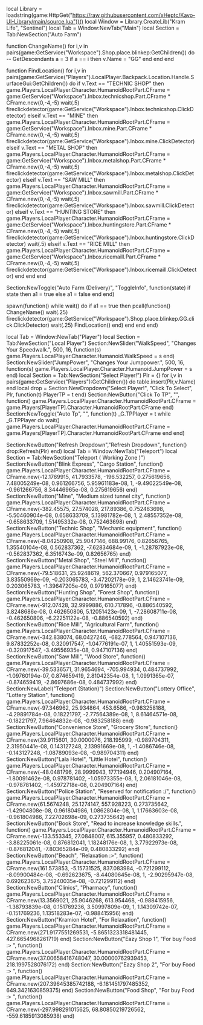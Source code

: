 local Library = loadstring(game:HttpGet("https://raw.githubusercontent.com/xHeptc/Kavo-UI-Library/main/source.lua"))()
local Window = Library.CreateLib("Kram Life", "Sentinel")
local Tab = Window:NewTab("Main")
local Section = Tab:NewSection("Auto Farm")

function ChangeName()
    for i,v in pairs(game:GetService("Workspace").Shop.place.blinkep:GetChildren()) do -- GetDescendants
a = 3
if a == i then
    v.Name = "GG"
    end
end
end

function FindLocation()
for i,v in pairs(game:GetService("Players").LocalPlayer.Backpack.Location.Handle.SurfaceGui:GetChildren()) do
    if v.Text == "TECHNIC SHOP" then
        game.Players.LocalPlayer.Character.HumanoidRootPart.CFrame = game:GetService("Workspace").Inbox.technicshop.Part.CFrame * CFrame.new(0,-4,-5)
        wait(.5)
        fireclickdetector(game:GetService("Workspace").Inbox.technicshop.ClickDetector)
    elseif v.Text == "MINE" then
        game.Players.LocalPlayer.Character.HumanoidRootPart.CFrame = game:GetService("Workspace").Inbox.mine.Part.CFrame * CFrame.new(0,-4,-5)
        wait(.5)
        fireclickdetector(game:GetService("Workspace").Inbox.mine.ClickDetector)
    elseif v.Text == "METAL SHOP" then
        game.Players.LocalPlayer.Character.HumanoidRootPart.CFrame = game:GetService("Workspace").Inbox.metalshop.Part.CFrame * CFrame.new(0,-4,-5)
        wait(.5)
        fireclickdetector(game:GetService("Workspace").Inbox.metalshop.ClickDetector)
    elseif v.Text == "SAW MILL" then
        game.Players.LocalPlayer.Character.HumanoidRootPart.CFrame = game:GetService("Workspace").Inbox.sawmill.Part.CFrame * CFrame.new(0,-4,-5)
        wait(.5)
        fireclickdetector(game:GetService("Workspace").Inbox.sawmill.ClickDetector)
    elseif v.Text == "HUNTING STORE" then
        game.Players.LocalPlayer.Character.HumanoidRootPart.CFrame = game:GetService("Workspace").Inbox.huntingstore.Part.CFrame * CFrame.new(0,-4,-5)
        wait(.5)
        fireclickdetector(game:GetService("Workspace").Inbox.huntingstore.ClickDetector)
        wait(.5)
    elseif v.Text == "RICE MILL" then
        game.Players.LocalPlayer.Character.HumanoidRootPart.CFrame = game:GetService("Workspace").Inbox.ricemaill.Part.CFrame * CFrame.new(0,-4,-5)
        wait(.5)
        fireclickdetector(game:GetService("Workspace").Inbox.ricemaill.ClickDetector)
    end
    end
end

Section:NewToggle("Auto Farm (Delivery)", "ToggleInfo", function(state)
    if state then
        a1 = true
    else
        a1 = false
    end
end)

spawn(function()
while wait() do
if a1 == true then
pcall(function()
ChangeName()
wait(.25)
fireclickdetector(game:GetService("Workspace").Shop.place.blinkep.GG.click.ClickDetector)
wait(.25)
FindLocation()
end)
end
end
end)


local Tab = Window:NewTab("Player")
local Section = Tab:NewSection("Local Player")
Section:NewSlider("WalkSpeed", "Changes Your Speedwalk.", 500, 16, function(s)
    game.Players.LocalPlayer.Character.Humanoid.WalkSpeed = s
end)
Section:NewSlider("JumpPower", "Changes Your Jumppower.", 500, 16, function(s)
    game.Players.LocalPlayer.Character.Humanoid.JumpPower = s
end)
local Section = Tab:NewSection("Select Player!")
Plr = {}
for i,v in pairs(game:GetService("Players"):GetChildren()) do
    table.insert(Plr,v.Name) 
end
local drop = Section:NewDropdown("Select Player!", "Click To Select", Plr, function(t)
   PlayerTP = t
end)
Section:NewButton("Click To TP", "", function()
    game.Players.LocalPlayer.Character.HumanoidRootPart.CFrame = game.Players[PlayerTP].Character.HumanoidRootPart.CFrame
end)
Section:NewToggle("Auto Tp", "", function(t)
_G.TPPlayer = t
while _G.TPPlayer do wait()
game.Players.LocalPlayer.Character.HumanoidRootPart.CFrame = game.Players[PlayerTP].Character.HumanoidRootPart.CFrame
end
end)

Section:NewButton("Refresh Dropdown","Refresh Dropdown", function()
  drop:Refresh(Plr)
end)
local Tab = Window:NewTab("Teleport")
local Section = Tab:NewSection("Teleport ( Working Zone )")
Section:NewButton("Blink Express", "Cargo Station", function()
    game.Players.LocalPlayer.Character.HumanoidRootPart.CFrame = CFrame.new(-12.1769915, 41.7933578, -196.532257, 0.275619656, 7.48005249e-08, 0.961266756, 5.95961183e-08, 1, -9.49022549e-08, -0.961266756, 8.34446965e-08, 0.275619656)
    end)
    Section:NewButton("Mine", "Medium sized tunnel city", function()
    game.Players.LocalPlayer.Character.HumanoidRootPart.CFrame = CFrame.new(-382.45575, 27.574028, 217.89386, 0.752463698, -5.50460904e-08, 0.658633709, 5.13981782e-08, 1, 2.48557352e-08, -0.658633709, 1.51495332e-08, 0.752463698)
    end)
    Section:NewButton("Technic Shop", "Mechanic equipment", function()
    game.Players.LocalPlayer.Character.HumanoidRootPart.CFrame = CFrame.new(-8.04250908, 25.9047146, 688.99176, 0.82656765, 1.35540104e-08, 0.562837362, -7.62834684e-09, 1, -1.28787923e-08, -0.562837362, 6.3516743e-09, 0.82656765)
    end)
    Section:NewButton("Metal Shop", "Steel Mill", function()
    game.Players.LocalPlayer.Character.HumanoidRootPart.CFrame = CFrame.new(-79.518631, 25.9248619, 562.370667, 0.979165077, 3.83550969e-09, -0.203065783, -3.47202178e-09, 1, 2.14623741e-09, 0.203065783, -1.39647205e-09, 0.979165077)
    end)
    Section:NewButton("Hunting Shop", "Forest Shop", function()
    game.Players.LocalPlayer.Character.HumanoidRootPart.CFrame = CFrame.new(-912.07428, 32.9999886, 610.717896, -0.886540592, 3.8248686e-08, 0.462650806, 5.12051423e-09, 1, -7.28608711e-08, -0.462650806, -6.22251122e-08, -0.886540592)
    end)
    Section:NewButton("Rice Mill", "Agricultural Farm", function()
    game.Players.LocalPlayer.Character.HumanoidRootPart.CFrame = CFrame.new(-342.838074, 68.0427246, -682.778564, 0.947107136, 9.87832252e-08, 0.320917547, -1.04776191e-07, 1, 1.40551593e-09, -0.320917547, -3.49556935e-08, 0.947107136)
    end)
    Section:NewButton("Saw Mill", "Wood Store", function()
    game.Players.LocalPlayer.Character.HumanoidRootPart.CFrame = CFrame.new(-39.5336571, 31.9654694, -705.994934, 0.484737992, -1.09760194e-07, 0.874659419, 2.81042354e-08, 1, 1.0991365e-07, -0.874659419, -2.8697686e-08, 0.484737992)
    end)
    Section:NewLabel("Teleport (Station)")
    Section:NewButton("Lottery Office", "Lottery Station", function()
    game.Players.LocalPlayer.Character.HumanoidRootPart.CFrame = CFrame.new(-97.346962, 25.934864, 453.6586, -0.983258188, -4.29891784e-08, 0.18221797, -2.77564389e-08, 1, 8.61464571e-08, -0.18221797, 7.96464832e-08, -0.983258188)
    end)
    Section:NewButton("Convenience Store", "Grocery Store", function()
    game.Players.LocalPlayer.Character.HumanoidRootPart.CFrame = CFrame.new(39.9115601, 30.0000076, 218.195999, -0.989704311, 2.31950441e-08, 0.143127248, 2.13991669e-08, 1, -1.4086746e-08, -0.143127248, -1.08789093e-08, -0.989704311)
    end)
    Section:NewButton("Lala Hotel", "Little Hotel", function()
    game.Players.LocalPlayer.Character.HumanoidRootPart.CFrame = CFrame.new(-48.0481796, 28.9999943, 177.194946, 0.204907164, -1.80091462e-08, 0.978781402, -1.05973355e-08, 1, 2.06181046e-08, -0.978781402, -1.45972718e-08, 0.204907164)
    end)
    Section:NewButton("Police Station", "Reserved for notification :/", function()
    game.Players.LocalPlayer.Character.HumanoidRootPart.CFrame = CFrame.new(61.5674248, 25.1274147, 557.928223, 0.273735642, -1.42904808e-08, 0.961804986, 1.0862804e-08, 1, 1.17663603e-08, -0.961804986, 7.22702698e-09, 0.273735642)
    end)
    Section:NewButton("Book Store", "Read to increase knowledge skills.", function()
    game.Players.LocalPlayer.Character.HumanoidRootPart.CFrame = CFrame.new(-133.553345, 27.0848007, 615.355957, 0.480833292, -3.88225061e-08, 0.876812041, 1.18248176e-08, 1, 3.77922973e-08, -0.876812041, -7.80365284e-09, 0.480833292)
    end)
    Section:NewButton("Beach", "Relaxation :>", function()
    game.Players.LocalPlayer.Character.HumanoidRootPart.CFrame = CFrame.new(161.573853, -5.15731525, 837.083984, -0.721299112, -8.09900484e-08, -0.692623675, -8.44080645e-08, 1, -2.90295947e-08, 0.692623675, 3.75240035e-08, -0.721299112)
    end)
    Section:NewButton("Clinics", "Pharmacy", function()
    game.Players.LocalPlayer.Character.HumanoidRootPart.CFrame = CFrame.new(13.3569021, 25.9046268, 613.954468, -0.988415956, -1.38793839e-08, 0.151769236, 3.50997809e-09, 1, 1.14309742e-07, -0.151769236, 1.13518283e-07, -0.988415956)
    end)
    Section:NewButton("Kramion Hotel", "For Relaxation", function()
        game.Players.LocalPlayer.Character.HumanoidRootPart.CFrame = CFrame.new(271.9177551269531, -5.8651323318481445, 427.6654968261719)
    end)
    Section:NewButton("Eazy Shop 1", "For buy Food :> ", function()
        game.Players.LocalPlayer.Character.HumanoidRootPart.CFrame = CFrame.new(37.00658416748047, 30.00000762939453, 218.1997528076172)
    end)
    Section:NewButton("Eazy Shop 2", "For buy Food :> ", function()
        game.Players.LocalPlayer.Character.HumanoidRootPart.CFrame = CFrame.new(207.39645385742188, -6.181451797485352, 649.3421630859375)
    end)
    Section:NewButton("Food Shop", "For buy Food :> ", function()
        game.Players.LocalPlayer.Character.HumanoidRootPart.CFrame = CFrame.new(-297.998291015625, 68.80850219726562, -559.6185913085938)
    end)
